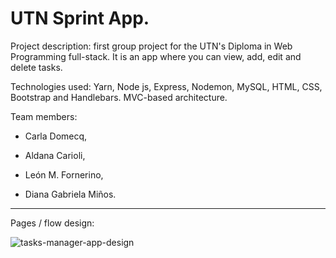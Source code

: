 # UTN Sprint App.

Project description:
first group project for the UTN's Diploma in Web Programming full-stack. It is an app where you can view, add, edit and delete tasks.

Technologies used: 
Yarn, Node js, Express, Nodemon, MySQL, HTML, CSS, Bootstrap and Handlebars. MVC-based architecture.

Team members: 

* Carla Domecq,

* Aldana Carioli,

* León M. Fornerino,

* Diana Gabriela Miños.

--------------------------------------------------------------------------------------------------------------------------------------

Pages / flow design:


![tasks-manager-app-design](https://user-images.githubusercontent.com/65367714/185751999-371ce747-f9bc-4835-889e-765cd2e7da8b.png)
